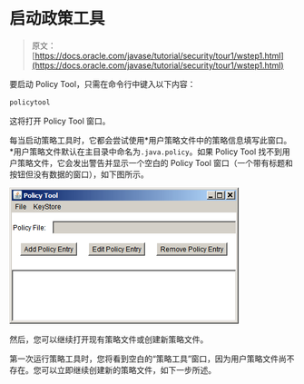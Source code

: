 # 启动政策工具

> 原文： [https://docs.oracle.com/javase/tutorial/security/tour1/wstep1.html](https://docs.oracle.com/javase/tutorial/security/tour1/wstep1.html)

要启动 Policy Tool，只需在命令行中键入以下内容：

```java
policytool

```

这将打开 Policy Tool 窗口。

每当启动策略工具时，它都会尝试使用*用户策略文件中的策略信息填写此窗口。*用户策略文件默认在主目录中命名为`.java.policy`。如果 Policy Tool 找不到用户策略文件，它会发出警告并显示一个空白的 Policy Tool 窗口（一个带有标题和按钮但没有数据的窗口），如下图所示。

![a blank Policy Tool window](img/a36d6173c788f172a5f6335aabbb7cd0.jpg)

然后，您可以继续打开现有策略文件或创建新策略文件。

第一次运行策略工具时，您将看到空白的“策略工具”窗口，因为用户策略文件尚不存在。您可以立即继续创建新的策略文件，如下一步所述。